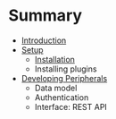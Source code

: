 # Summary

* [Introduction](README.md)
* [Setup](setup/README.md)
   * [Installation](setup/installation.md)
   * Installing plugins
* [Developing Peripherals](developing_peripherals/README.md)
   * Data model
   * Authentication
   * Interface: REST API

